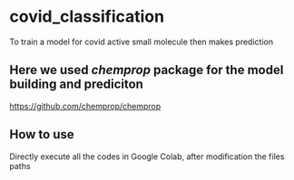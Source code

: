 # covid_classification
To train a model for covid active small molecule then makes prediction

## Here we used *chemprop* package for the model building and prediciton
https://github.com/chemprop/chemprop

## How to use

Directly execute all the codes in Google Colab, after modification the files paths

